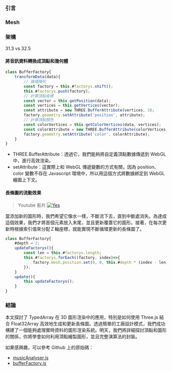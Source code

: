 ### 引言


### 


### Mesh



### 架構

31.3 vs 32.5

#### 將音訊資料轉換成頂點和幾何體

```javascript
class BufferFactory{
    transformData(data){
        // 循環陣列
        const factory = this.#factorys.shift();
        this.#factorys.push(factory);
        // 計算頂點座標
        const vector = this.getPosition(data);
        const vertices = this.getVertices(vector);
        const attribute = new THREE.BufferAttribute(vertices, 3);
        factory.geometry.setAttribute('position', attribute);
        // 計算頂點顏色
        const colorVertices = this.getColorVertices(data, vertices);
        const colorAttribute = new THREE.BufferAttribute(colorVertices, 3)
        factory.geometry.setAttribute('color', colorAttribute);
    }
}
```
* THREE.BufferAttribute：透過它，我們能夠將自定義頂點數據傳遞到 WebGL 中，進行高效渲染。
* setAttribute：這實際上和 WebGL 傳遞變數的方式有關，因為 position、color 變數不存在 Javascript 環境中，所以用這個方式將數據綁定到 WebGL 繪圖上下文。

#### 長條圖的流動效果
> Youtube 影片
[![Yes](https://img.youtube.com/vi/X7remQEUWAU/0.jpg)](https://youtu.be/X7remQEUWAU)

當添加新的圖形時，我們希望它像水一樣，不斷流下去，直到中斷處消失。為達成這個效果，我們才將首個元素放入末尾，並且更新覆蓋它的圖形。接著，在每次更新時根據索引值來分配Ｚ軸座標，就能實現不斷循環更新的長條圖了。

```javascript
class BufferFactory{
    #depth = 2;
    updateFactorys(){
        const len = this.#factorys.length;
        this.#factorys.forEach((factory, index)=>{
            factory.mesh.position.set(0, 0, this.#depth * (index - len));
        });
    }
    update(){
        this.updateFactorys();
    }
}
```

### 結論
本文探討了 TypedArray 在 3D 圖形渲染中的應用，特別是如何使用 Three.js 結合 Float32Array 高效地生成和更新長條圖。透過簡單的工廠設計模式，我們成功構建了一個能夠處理實時資料的圖形渲染系統。明天，我們將詳細探討頂點和圖形的關係，你將學會如何利用頂點繪製圖形，並且完整演算法的封裝。

如果感興趣，可以參考 Github 上的原始碼：
* [musicAnalyser.js](https://github.com/Jerry-the-potato/vite-deploy/blob/main/src/js/musicAnalyser.js)
* [bufferFactory.js](https://github.com/Jerry-the-potato/vite-deploy/blob/main/src/js/bufferFactory.js)